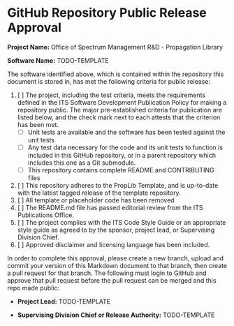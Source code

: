 # GitHub Repository Public Release Approval

**Project Name:** Office of Spectrum Management R&D - Propagation Library

**Software Name:** TODO-TEMPLATE

The software identified above, which is contained within the repository this document is stored in, has met the following criteria for public release:

1. [ ] The project, including the test criteria, meets the requirements defined in the ITS Software Development Publication Policy for making a repository public. The major pre-established criteria for publication are listed below, and the check mark next to each attests that the criterion has been met.
    * [ ] Unit tests are available and the software has been tested against the unit tests
    * [ ] Any test data necessary for the code and its unit tests to function is included in this GitHub repository, or in a parent repository which includes this one as a Git submodule.
    * [ ] This repository contains complete README and CONTRIBUTING files
1. [ ] This repository adheres to the PropLib Template, and is up-to-date with the latest tagged release of the template repository.
1. [ ] All template or placeholder code has been removed
1. [ ] The README.md file has passed editorial review from the ITS Publications Office.
1. [ ] The project complies with the ITS Code Style Guide or an appropriate style guide as agreed to by the sponsor, project lead, or Supervising Division Chief.
1. [ ] Approved disclaimer and licensing language has been included.

In order to complete this approval, please create a new branch, upload and commit your version of this Markdown document to that branch, then create a pull request for that branch. The following must login to GitHub and approve that pull request before the pull request can be merged and this repo made public:

* **Project Lead:** TODO-TEMPLATE

* **Supervising Division Chief or Release Authority:** TODO-TEMPLATE
